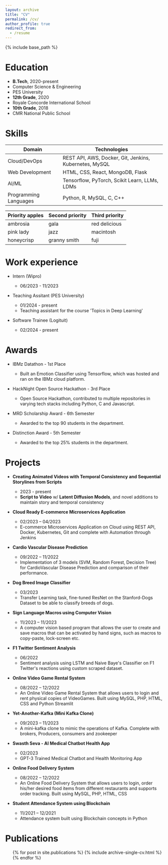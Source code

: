 ```yaml
---
layout: archive
title: "CV"
permalink: /cv/
author_profile: true
redirect_from:
  - /resume
---
```


{% include base_path %}

Education
======
- **B.Tech**, 2020-present
 - Computer Science & Engineering
 - PES University
- **12th Grade**, 2020
 - Royale Concorde International School
- **10th Grade**, 2018
 - CMR National Public School 

Skills
======
| Domain             | Technologies                                  |
|---------------------|----------------------------------------------|
| Cloud/DevOps        | REST API, AWS, Docker, Git, Jenkins, Kubernetes, MySQL |
| Web Development     | HTML, CSS, React, MongoDB, Flask              |
| AI/ML               | Tensorflow, PyTorch, Scikit Learn, LLMs, LDMs |
| Programming Languages | Python, R, MySQL, C, C++                     |

| Priority apples | Second priority | Third priority |
|-------|--------|---------|
| ambrosia | gala | red delicious |
| pink lady | jazz | macintosh |
| honeycrisp | granny smith | fuji |

Work experience
======
* Intern (Wipro)
  * 06/2023 - 11/2023

* Teaching Assitant (PES University)
  * 01/2024 - present
  * Teaching assistant for the course 'Topics in Deep Learning'

* Software Trainee (Logituit)
  * 02/2024 - present

Awards
======
* IBMz Datathon - 1st Place
  * Built an Emotion Classifier using Tensorflow, which was hosted and ran on the IBMz cloud platform.

* HackNight Open Source Hackathon - 3rd Place
  * Open Source Hackathon, contributed to multiple repositories in varying tech stacks including Python, C and Javascript.
  
* MRD Scholarship Award - 6th Semester
  * Awarded to the top 90 students in the department.

* Distinction Award - 5th Semester
  * Awarded to the top 25% students in the department.

Projects
======
- **Creating Animated Videos with Temporal Consistency and Sequential Storylines from
Scripts**
  - 2023 - present
  - **Script to Video** w/ **Latent Diffusion Models**, and novel additions to maintain story and
temporal consistency

- **Cloud Ready E-commerce Microservices Application**
  - 02/2023 – 04/2023
  - E-commerce Microservices Application on Cloud using REST API, Docker, Kubernetes, Git and complete with Automation through Jenkins

- **Cardio Vascular Disease Prediction**
  - 09/2022 – 11/2022
  - Implementation of 3 models (SVM, Random Forest, Decision Tree) for CardioVascular Disease Prediction and comparison of their performance.

- **Dog Breed Image Classifier**
  - 03/2023
  - Transfer Learning task, fine-tuned ResNet on the Stanford-Dogs Dataset to be able to classify breeds of dogs.

- **Sign Language Macros using Computer Vision**
  - 11/2023 – 11/2023
  - A computer vision based program that allows the user to create and save macros that can be activated by hand signs, such as macros to copy-paste, lock-screen etc.

- **F1 Twitter Sentiment Analysis**
  - 06/2022
  - Sentiment analysis using LSTM and Naive Baye's Classifier on F1 Twitter's reactions using custom scraped dataset.

- **Online Video Game Rental System**
  - 08/2022 – 12/2022
  - An Online Video Game Rental System that allows users to login and rent physical copies of VideoGames. Built using MySQL, PHP, HTML, CSS and Python Streamlit

- **Yet-Another-Kafka (Mini Kafka Clone)**
  - 09/2023 – 11/2023
  - A mini-kafka clone to mimic the operations of Kafka. Complete with brokers, Producers, consumers and zookeeper

- **Swasth Seva - AI Medical Chatbot Health App**
  - 02/2023
  - GPT-3 Trained Medical Chatbot and Health Monitoring App

- **Online Food Delivery System**
  - 08/2022 – 12/2022
  - An Online Food Delivery System that allows users to login, order his/her desired food items from different restaurants and supports order tracking. Built using MySQL, PHP, HTML, CSS

- **Student Attendance System using Blockchain**
  - 11/2021 – 12/2021
  - Attendance system built using Blockchain concepts in Python

Publications
======
  <ul>{% for post in site.publications %}
    {% include archive-single-cv.html %}
  {% endfor %}</ul>
  
<!-- Talks -->
<!-- ====== -->
<!--   <ul>{% for post in site.talks %} -->
<!--     {% include archive-single-talk-cv.html %} -->
<!--   {% endfor %}</ul> -->
    
<!-- Service and leadership -->
<!-- ====== -->
<!-- * Currently signed in to 43 different slack teams -->
